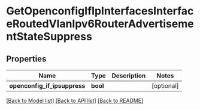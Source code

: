 # GetOpenconfigIfIpInterfacesInterfaceRoutedVlanIpv6RouterAdvertisementStateSuppress

## Properties
Name | Type | Description | Notes
------------ | ------------- | ------------- | -------------
**openconfig_if_ipsuppress** | **bool** |  | [optional] 

[[Back to Model list]](../README.md#documentation-for-models) [[Back to API list]](../README.md#documentation-for-api-endpoints) [[Back to README]](../README.md)


